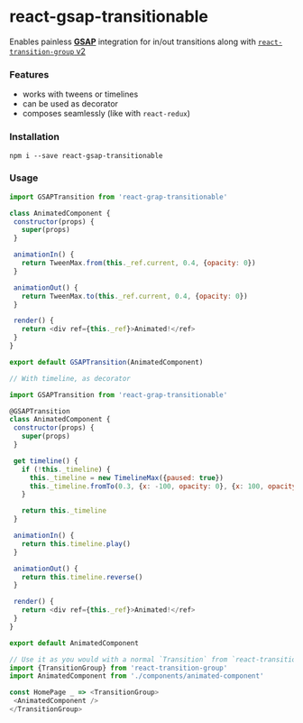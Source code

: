 

# react-gsap-transitionable
Enables painless [**GSAP**](https://greensock.com/gsap) integration
for in/out transitions along with [`react-transition-group` v2](https://github.com/reactjs/react-transition-group/)

### Features
+ works with tweens or timelines
+ can be used as decorator
+ composes seamlessly (like with `react-redux`)

### Installation
```
npm i --save react-gsap-transitionable
```


### Usage

```javascript
import GSAPTransition from 'react-grap-transitionable'

class AnimatedComponent {
 constructor(props) {
   super(props)
 }

 animationIn() {
   return TweenMax.from(this._ref.current, 0.4, {opacity: 0})
 }

 animationOut() {
   return TweenMax.to(this._ref.current, 0.4, {opacity: 0})
 }

 render() {
   return <div ref={this._ref}>Animated!</ref>
 }
}

export default GSAPTransition(AnimatedComponent)
```

```javascript
// With timeline, as decorator

import GSAPTransition from 'react-grap-transitionable'

@GSAPTransition
class AnimatedComponent {
 constructor(props) {
   super(props)
 }

 get timeline() {
   if (!this._timeline) {
     this._timeline = new TimelineMax({paused: true})
     this._timeline.fromTo(0.3, {x: -100, opacity: 0}, {x: 100, opacity: 1})
   }

   return this._timeline
 }

 animationIn() {
   return this.timeline.play()
 }

 animationOut() {
   return this.timeline.reverse()
 }

 render() {
   return <div ref={this._ref}>Animated!</ref>
 }
}

export default AnimatedComponent
```

```javascript
// Use it as you would with a normal `Transition` from `react-transition-group`
import {TransitionGroup} from 'react-transition-group'
import AnimatedComponent from './components/animated-component'

const HomePage _ => <TransitionGroup>
 <AnimatedComponent />
</TransitionGroup>
```







